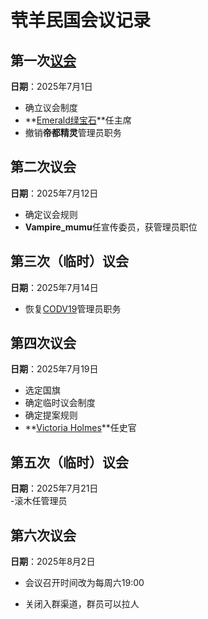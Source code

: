 # 茕羊民国会议记录

## 第一次[议会](name.md#_6)
**日期**：2025年7月1日  
- 确立议会制度
- **[Emerald绿宝石](name.md#_7)**任主席
- 撤销**帝都精灵**管理员职务

## 第二次议会
**日期**：2025年7月12日  
- 确定议会规则
- **Vampire_mumu**任宣传委员，获管理员职位

## 第三次（临时）议会
**日期**：2025年7月14日  
- 恢复[CODV19](name.md#covd19)管理员职务

## 第四次议会
**日期**：2025年7月19日  
- 选定国旗
- 确定临时议会制度
- 确定提案规则
- **[Victoria Holmes](name.md#_8)**任史官

## 第五次（临时）议会
**日期**：2025年7月21日  
-滚木任管理员

## 第六次议会
**日期**：2025年8月2日  
- 会议召开时间改为每周六19:00

- 关闭入群渠道，群员可以拉人
